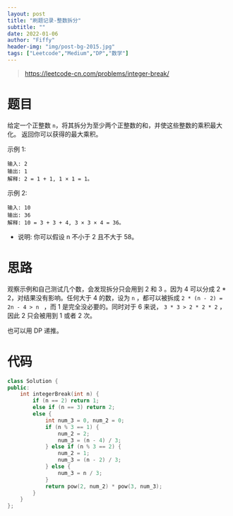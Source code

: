 ```yaml
---
layout: post
title: "刷题记录-整数拆分"
subtitle: ""
date: 2022-01-06
author: "Fiffy"
header-img: "img/post-bg-2015.jpg"
tags: ["Leetcode","Medium","DP","数学"]
---
```


> https://leetcode-cn.com/problems/integer-break/

# 题目

给定一个正整数 `n`，将其拆分为至少两个正整数的和，并使这些整数的乘积最大化。 返回你可以获得的最大乘积。

示例 1:

```
输入: 2
输出: 1
解释: 2 = 1 + 1, 1 × 1 = 1。
```

示例 2:

```
输入: 10
输出: 36
解释: 10 = 3 + 3 + 4, 3 × 3 × 4 = 36。
```

- 说明: 你可以假设 n 不小于 2 且不大于 58。

# 思路

观察示例和自己测试几个数，会发现拆分只会用到 2 和 3 。因为 4 可以分成 2 * 2，对结果没有影响。任何大于 4 的数，设为 `n` ，都可以被拆成 `2 * (n - 2) = 2n - 4 > n ` ，而 1 是完全没必要的。同时对于 6 来说， `3 * 3 > 2 * 2 * 2` ，因此 2 只会被用到 1 或者 2 次。

也可以用 DP 递推。

# 代码

```c++
class Solution {
public:
    int integerBreak(int n) {
        if (n == 2) return 1;
        else if (n == 3) return 2;
        else {
            int num_3 = 0, num_2 = 0;
            if (n % 3 == 1) {
                num_2 = 2;
                num_3 = (n - 4) / 3;
            } else if (n % 3 == 2) {
                num_2 = 1;
                num_3 = (n - 2) / 3;
            } else {
                num_3 = n / 3;
            }
            return pow(2, num_2) * pow(3, num_3);
        }
    }
};
```

